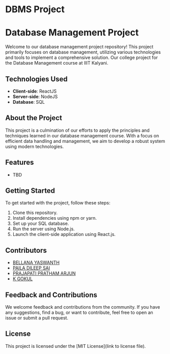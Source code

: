 # DBMS Project
# Database Management Project

Welcome to our database management project repository! This project primarily focuses on database management, utilizing various technologies and tools to implement a comprehensive solution. Our college project for the Database Management course at IIIT Kalyani.

## Technologies Used

- **Client-side**: ReactJS
- **Server-side**: NodeJS
- **Database**: SQL

## About the Project

This project is a culmination of our efforts to apply the principles and techniques learned in our database management course. With a focus on efficient data handling and management, we aim to develop a robust system using modern technologies.

## Features

- TBD

## Getting Started

To get started with the project, follow these steps:

1. Clone this repository.
2. Install dependencies using npm or yarn.
3. Set up your SQL database.
4. Run the server using Node.js.
5. Launch the client-side application using React.js.

## Contributors

- [BELLANA YASWANTH](https://www.instagram.com/yaswanth_bellana/)
- [PAILA DILEEP SAI](https://www.instagram.com/mystic_dileep_sai/)
- [PRAJAPATI PRATHAM ARJUN](https://www.instagram.com/_pratham_prajapati_/)
- [K GOKUL](https://www.instagram.com/gokul_kommisetti/)

## Feedback and Contributions

We welcome feedback and contributions from the community. If you have any suggestions, find a bug, or want to contribute, feel free to open an issue or submit a pull request.

## License

This project is licensed under the [MIT License](link to license file).

